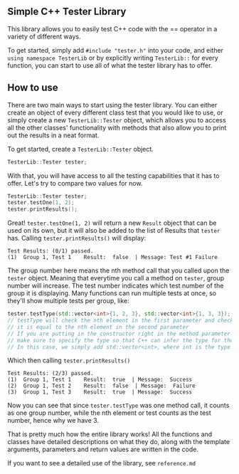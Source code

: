 ## Simple C++ Tester Library
This library allows you to easily test C++ code with the == operator in a variety of different ways. 

To get started, simply add `#include "tester.h"` into your code, and either `using namespace TesterLib` or by explicitly
writing `TesterLib::` for every function, you can start to use all of what the tester library has to offer. 

## How to use
There are two main ways to start using the tester library. You can either create an object of every different class test
that you would like to use, or simply create a new `TesterLib::Tester` object, which allows you to access all the 
other classes' functionality with methods that also allow you to print out the results in a neat format. 

To get started, create a `TesterLib::Tester` object.
```c++
TesterLib::Tester tester;
```
With that, you will have access to all the testing capabilities that it has to offer. Let's try to compare two values for now.
```c++
TesterLib::Tester tester;
tester.testOne(1, 2); 
tester.printResults();
```
Great! `tester.testOne(1, 2)` will return a new `Result` object that can be used on its own, but it will also be added
to the list of Results that `tester` has. Calling `tester.printResults()` will display:
```shell
Test Results: (0/1) passed.                                       
(1)  Group 1, Test 1    Result:  false  | Message: Test #1 Failure
```
The group number here means the nth method call that you called upon the `tester` object. Meaning that everytime you
call a method on `tester`, group number will increase. The test number indicates which test number of the group it is 
displaying. Many functions can run multiple tests at once, so they'll show multiple tests per group, like:
```c++
tester.testType(std::vector<int>{1, 2, 3}, std::vector<int>{1, 3, 3});
// testType will check the nth element in the first parameter and check if
// it is equal to the nth element in the second parameter
// If you are putting in the constructor right in the method parameter
// make sure to specify the type so that C++ can infer the type for the template.
// In this case, we simply add std::vector<int>, where int is the type we want to test.
```
Which then calling `tester.printResults()`
```shell
Test Results: (2/3) passed.                                  
(1)  Group 1, Test 1    Result:  true  | Message:  Success   
(2)  Group 1, Test 2    Result:  false  | Message:  Failure  
(3)  Group 1, Test 3    Result:  true  | Message:  Success  
```
Now you can see that since `tester.testType` was one method call, it counts as one group number, while the nth element
or test counts as the test number, hence why we have 3.

That is pretty much how the entire library works!
All the functions and classes have detailed descriptions on what they do, along with the template arguments,
parameters and return values are written in the code.

If you want to see a detailed use of the library, see `reference.md`
